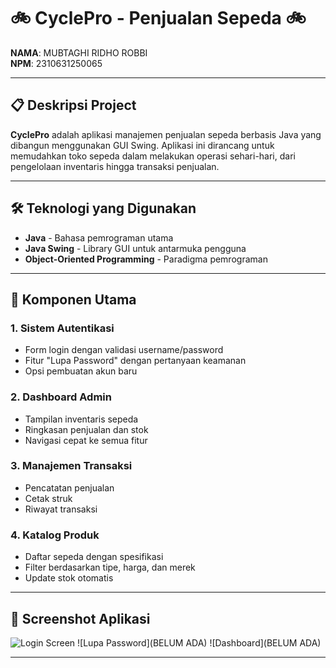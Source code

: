 # 🚲 CyclePro - Penjualan Sepeda 🚲

**NAMA**: MUBTAGHI RIDHO ROBBI  
**NPM**: 2310631250065

---

## 📋 Deskripsi Project

**CyclePro** adalah aplikasi manajemen penjualan sepeda berbasis Java yang dibangun menggunakan GUI Swing. Aplikasi ini dirancang untuk memudahkan toko sepeda dalam melakukan operasi sehari-hari, dari pengelolaan inventaris hingga transaksi penjualan.

---

## 🛠️ Teknologi yang Digunakan

- **Java** - Bahasa pemrograman utama
- **Java Swing** - Library GUI untuk antarmuka pengguna
- **Object-Oriented Programming** - Paradigma pemrograman

---

## 🧩 Komponen Utama

### 1. Sistem Autentikasi
- Form login dengan validasi username/password
- Fitur "Lupa Password" dengan pertanyaan keamanan
- Opsi pembuatan akun baru

### 2. Dashboard Admin
- Tampilan inventaris sepeda
- Ringkasan penjualan dan stok
- Navigasi cepat ke semua fitur

### 3. Manajemen Transaksi
- Pencatatan penjualan 
- Cetak struk
- Riwayat transaksi

### 4. Katalog Produk
- Daftar sepeda dengan spesifikasi
- Filter berdasarkan tipe, harga, dan merek
- Update stok otomatis

---

## 📱 Screenshot Aplikasi

![Login Screen](https://via.placeholder.com/600x400?text=Login+Screen)
![Lupa Password](BELUM ADA)
![Dashboard](BELUM ADA)

---
